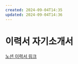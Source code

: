 ```yaml
---
created: 2024-09-04T14:35
updated: 2024-09-04T14:36
---
```

# 이력서 자기소개서
[노션 이력서 링크](https://yellta.notion.site/206f5cecd582405ca0ded039335c74d0?pvs=4)







